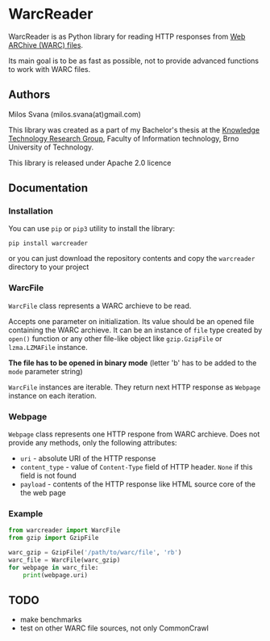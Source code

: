 # WarcReader

WarcReader is as Python library for reading HTTP responses from [Web ARChive 
(WARC) files](https://en.wikipedia.org/wiki/Web_ARChive).

Its main goal is to be as fast as possible, not to provide advanced functions
to work with WARC files.

## Authors

Milos Svana (milos.svana(at)gmail.com)

This library was created as a part of my Bachelor's thesis at the
[Knowledge Technology Research Group](http://knot.fit.vutbr.cz/), 
Faculty of Information technology, Brno University of Technology.

This library is released under Apache 2.0 licence

## Documentation

### Installation

You can use `pip` or `pip3` utility to install the library:

```
pip install warcreader
```

or you can just download the repository contents and copy the `warcreader` directory
to your project

### WarcFile

`WarcFile` class represents a WARC archieve to be read.

Accepts one parameter on initialization. Its value should be an opened file
containing the WARC archieve. It can be an instance of `file` type created by 
`open()` function or any other file-like object like `gzip.GzipFile` or 
`lzma.LZMAFile` instance.

**The file has to be opened in binary mode** 
(letter 'b' has to be added to the `mode` parameter string)

`WarcFile` instances are iterable. They return next HTTP response as `Webpage` 
instance on each iteration. 

### Webpage

`Webpage` class represents one HTTP respone from WARC archieve. Does not
provide any methods, only the following attributes:

- `uri` - absolute URI of the HTTP response
- `content_type` - value of `Content-Type` field of HTTP header. `None` if this field is not found
- `payload` - contents of the HTTP response like HTML source core of the the web page

### Example

```python
from warcreader import WarcFile
from gzip import GzipFile

warc_gzip = GzipFile('/path/to/warc/file', 'rb')
warc_file = WarcFile(warc_gzip)
for webpage in warc_file:
	print(webpage.uri)
```

## TODO

- make benchmarks
- test on other WARC file sources, not only CommonCrawl
